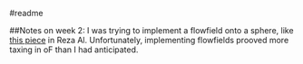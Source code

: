 #readme

##Notes on week 2:
I was trying to implement a flowfield onto a sphere, like [this piece](https://vimeo.com/11014356) in Reza Al. Unfortunately, implementing flowfields prooved more taxing in oF than I had anticipated.